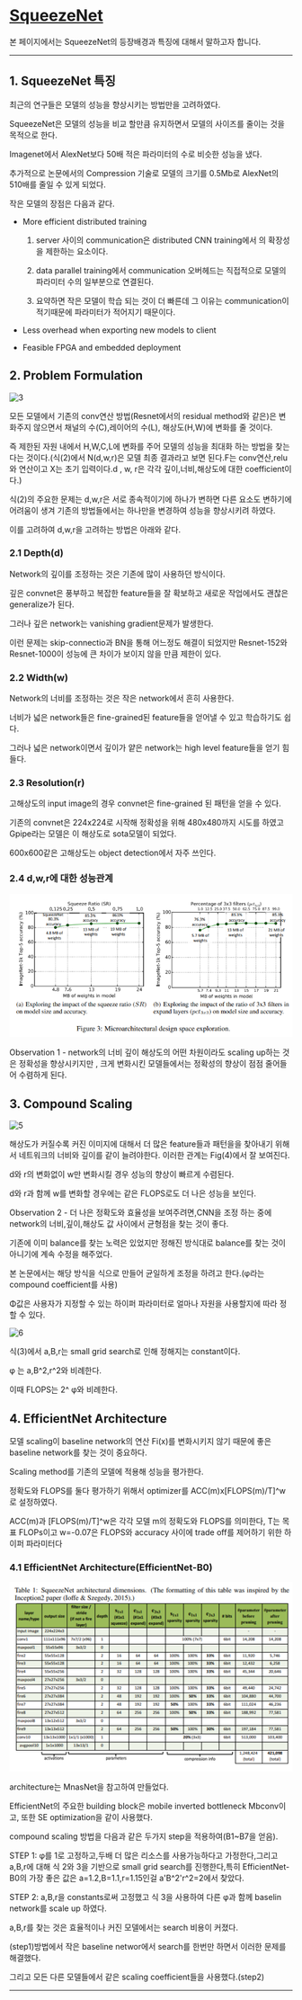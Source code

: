 # [SqueezeNet](https://arxiv.org/abs/1602.07360)
본 페이지에서는 SqueezeNet의 등장배경과 특징에 대해서 말하고자 합니다.

---
## 1. SqueezeNet 특징

최근의 연구들은 모델의 성능을 향상시키는 방법만을 고려하였다.

SqueezeNet은 모델의 성능을 비교 할만큼 유지하면서 모델의 사이즈를 줄이는 것을 목적으로 한다.

Imagenet에서 AlexNet보다 50배 적은 파라미터의 수로 비슷한 성능을 냈다.

추가적으로 논문에서의 Compression 기술로 모델의 크기를 0.5Mb로 AlexNet의 510배를 줄일 수 있게 되었다.

작은 모델의 장점은 다음과 같다.

- More efficient distributed training

    1. server 사이의 communication은 distributed CNN training에서 의 확장성을 제한하는 요소이다.

    2. data parallel training에서 communication 오버헤드는 직접적으로 모델의 파라미터 수의 일부분으로 연결된다.

    3. 요약하면 작은 모델이 학습 되는 것이 더 빠른데 그 이유는 communication이 적기때문에 파라미터가 적어지기 때문이다.


- Less overhead when exporting new models to client

- Feasible FPGA and embedded deployment


## 2. Problem Formulation

![3](./img/eqn2.PNG)

모든 모델에서 기존의 conv연산 방법(Resnet에서의 residual method와 같은)은 변화주지 않으면서 채널의 수(C),레이어의 수(L), 해상도(H,W)에 변화를 줄 것이다.

즉 제한된 자원 내에서 H,W,C,L에 변화를 주어 모델의 성능을 최대화 하는 방법을 찾는다는 것이다.(식(2)에서 N(d,w,r)은 모델 최종 결과라고 보면 된다.F는 conv연산,relu와 연산이고 X는 초기 입력이다.d , w, r은 각각 깊이,너비,해상도에 대한 coefficient이다.)

식(2)의 주요한 문제는 d,w,r은 서로 종속적이기에 하나가 변하면 다른 요소도 변하기에 어려움이 생겨 기존의 방법들에서는 하나만을 변경하여 성능을 향상시키려 하였다.

이를 고려하여 d,w,r을 고려하는 방법은 아래와 같다.

### 2.1 Depth(d)

Network의 깊이를 조정하는 것은 기존에 많이 사용하던 방식이다.

깊은 convnet은 풍부하고 복잡한 feature들을 잘 확보하고 새로운 작업에서도  괜찮은 generalize가 된다.

그러나 깊은 network는 vanishing gradient문제가 발생한다.

이런 문제는 skip-connectio과 BN을 통해 어느정도 해결이 되었지만 
Resnet-152와 Resnet-1000이 성능에 큰 차이가 보이지 않을 만큼 제한이 있다.


### 2.2 Width(w)

Network의 너비를 조정하는 것은 작은 network에서 흔히 사용한다.

너비가 넓은 network들은 fine-grained된 feature들을 얻어낼 수 있고 학습하기도 쉽다.

그러나 넓은 network이면서 깊이가 얕은 network는 high level feature들을 얻기 힘들다.

### 2.3 Resolution(r)

고해상도의 input image의 경우 convnet은 fine-grained 된 패턴을 얻을 수 있다.

기존의 convnet은 224x224로 시작해 정확성을 위해 480x480까지 시도를 하였고 Gpipe라는 모델은 이 해상도로 sota모델이 되었다.

600x600같은 고해상도는 object detection에서 자주 쓰인다.

### 2.4 d,w,r에 대한 성능관계

![4](./img/3.PNG)

Observation 1 - network의 너비 깊이 해상도의 어떤 차원이라도 scaling up하는 것은 정확성을 향상시키지만 , 크게 변화시킨 모델들에서는 정확성의 향상이 점점 줄어들어 수렴하게 된다.

## 3. Compound Scaling

![5](./img/4.PNG)

해상도가 커질수록 커진 이미지에 대해서 더 많은 feature들과 패턴을을 찾아내기 위해서 네트워크의 너비와 깊이를 같이 늘려야한다. 이러한 관계는 Fig(4)에서 잘 보여진다.

d와 r의 변화없이 w만 변화시킬 경우 성능의 향상이 빠르게 수렴된다.

d와 r과 함께 w를 변화할 경우에는 같은 FLOPS로도 더 나은 성능을 보인다.

Observation 2 - 더 나은 정확도와 효율성을 보여주려면,CNN을 조정 하는 중에 network의 너비,깊이,해상도 값 사이에서 균형점을 찾는 것이 좋다.

기존에 이미 balance를 찾는 노력은 있었지만 정해진 방식대로 balance를 찾는 것이 아니기에 계속 수정을 해주었다.

본 논문에서는 해당 방식을 식으로 만들어 균일하게 조정을 하려고 한다.(φ라는 compound coefficient를 사용)

Φ값은 사용자가 지정할 수 있는 하이퍼 파라미터로 얼마나 자원을 사용할지에 따라 정할 수 있다.

![6](./img/eqn3.PNG)

식(3)에서 a,B,r는 small grid search로 인해 정해지는 constant이다.

φ 는 a,B^2,r^2와 비례한다.

이때 FLOPS는 2^ φ와 비례한다.



## 4. EfficientNet Architecture
모델 scaling이 baseline network의 연산 Fi(x)를 변화시키지 않기 때문에 좋은 baseline network를 찾는 것이 중요하다.

Scaling method를 기존의 모델에 적용해 성능을 평가한다.

정확도와 FLOPS를 둘다 평가하기 위해서 optimizer를 ACC(m)x[FLOPS(m)/T]^w로 설정하였다.

ACC(m)과 [FLOPS(m)/T]^w은 각각 모델 m의 정확도와 FLOPS를 의미한다, T는 목표 FLOPs이고 w=-0.07은 FLOPS와 accuracy 사이에 trade off를 제어하기 위한 하이퍼 파라미터다

### 4.1 EfficientNet Architecture(EfficientNet-B0)

![7](./img/table1.PNG)

architecture는 MnasNet을 참고하여 만들었다.

EfficientNet의 주요한 building block은 mobile inverted bottleneck Mbconv이고, 또한 SE optimization을 같이 사용했다.

compound scaling 방법을 다음과 같은 두가지 step을 적용하여(B1~B7을 얻음).

STEP 1: φ를 1로 고정하고,두배 더 많은 리소스를 사용가능하다고 가정한다,그리고 a,B,r에 대해 식 2와 3을 기반으로 small grid search를 진행한다,특히  EfficientNet-B0의 가장 좋은 값은 a=1.2,B=1.1,r=1.15인걸 a'B^2'r^2=2에서 찾았다.

STEP 2:  a,B,r을 constants로써 고정했고 식 3을 사용하여 다른 φ과 함께 baselin network를 scale up 하였다.

a,B,r를 찾는 것은 효율적이나 커진 모델에서는 search 비용이 커졌다.

(step1)방법에서 작은 baseline networ에서 search를 한번만 하면서 이러한 문제를 해결했다.

그리고 모든 다른 모델들에서 같은 scaling coefficient들을 사용했다.(step2)



---